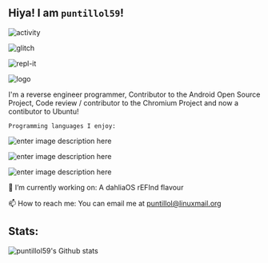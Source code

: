 ## Hiya! I am `puntillol59`!

![activity](https://img.shields.io/static/v1?label=Account&message=Active&color=blue&style=plastic&logo=Git)

![glitch](https://img.shields.io/badge/Glitch-%40puntillol59-ff69b4?style=plastic&logo=glitch)

![repl-it](https://img.shields.io/badge/repl.it-%40LucasPuntillo-lightgrey?style=plastic&logo=repl.it)

![logo](https://lh3.googleusercontent.com/A4uHoXZFPuqtHSaf_1l8kmWTwU1YT21fBkr6tADw1faPZm6ffEOVp80WisOCxbs_jdzfpcPz-fFeVIEYAn3KTRO3L-WFW8eMh1amyzGC4oX5pigpeFB79DHxMBJUwQGO8YR0224k6EO1gjvls78gXkZ6QQVusP6BjBGFUM1UOy_FB3xp6R2lBTsDpMRrE22wBYdF7SUGPRI_xOqvGwnEVjm_5DOyC44l4kYJm2sMl_UGkybivtYN6J-5csLs2DR4NOVFGbXxE8iV8rdappLl_kK6qbv1QCIQ4TcRtrE9h8uaTDjaxOZjZRsF0cP-vDLdOZjNxx-Fdv9bL0EVqQbbDDgaYuXaKIZ2uLECD1mldazGO9e4jawnezefpuQgET3DHj6ZJ10C0GgP9erkpM12JZEb5vcMVwEnJ8ZtY8ByrloZHVZdZLiQkb4UbgfXe08y912Ehz1OYjgZqNHEK-4_-_J2c4XlIPpROhf-yOmBv1kBQrc935whwYrrITzdrIIjnfGLXgBWPA4AwhiSDjmtI7nnnyiVd0miJJiHBk6OFnjLv1zmDovHnXithrPXGoem7KX4YbEBELKIEHOyCC2nYhNimfywDYzSKl17XClg8i7iQ5hYwbQqQAFfoHVA_-K1XedP_q6vMyjkAIp5Zy2nAKoLWGaxTYloUAMvsAt0u-4en1fIXIKyiOgzXTny=s218-no?authuser=0)

I'm a reverse engineer programmer, Contributor to the Android Open Source Project, Code review / contributor to the Chromium Project and now a contibutor to Ubuntu!

    Programming languages I enjoy: 

![enter image description here](https://img.shields.io/badge/*-Javascript-yellow?style=plastic&logo=javascript)

![enter image description here](https://img.shields.io/badge/*-Kotlin-blue?style=plastic&logo=kotlin)

![enter image description here](https://img.shields.io/badge/*-bash-lightgrey?style=plastic&logo=gnu-bash)

🔭 I’m currently working on: A dahliaOS rEFInd flavour

📫 How to reach me: You can email me at puntillol@linuxmail.org

## Stats:

![puntillol59's Github stats](https://github-readme-stats.vercel.app/api?username=puntillol59&show_icons=true&theme=tokyonight)
